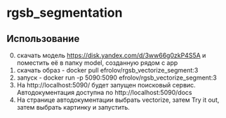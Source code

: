 # rgsb_segmentation

## Использование
0) скачать модель https://disk.yandex.com/d/3ww66g0zkP4S5A и поместить её в папку model, созданную рядом с app
1) скачать образ - docker pull efrolov/rgsb_vectorize_segment:3
2) запуск - docker run -p 5090:5090 efrolov/rgsb_vectorize_segment:3
3) На http://localhost:5090/ будет запущен поисковый сервис. Автодокументация доступна по http://localhost:5090/docs
4) На странице автодокументации выбрать vectorize, затем Try it out, затем выбрать картинку и запустить.
